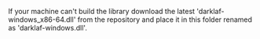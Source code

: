 If your machine can't build the library download the latest
'darklaf-windows_x86-64.dll' from the repository and place it in this folder
renamed as 'darklaf-windows.dll'.
